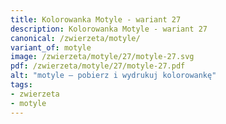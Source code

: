 ```yaml
---
title: Kolorowanka Motyle - wariant 27
description: Kolorowanka Motyle - wariant 27
canonical: /zwierzeta/motyle/
variant_of: motyle
image: /zwierzeta/motyle/27/motyle-27.svg
pdf: /zwierzeta/motyle/27/motyle-27.pdf
alt: "motyle – pobierz i wydrukuj kolorowankę"
tags:
- zwierzeta
- motyle
---
```


